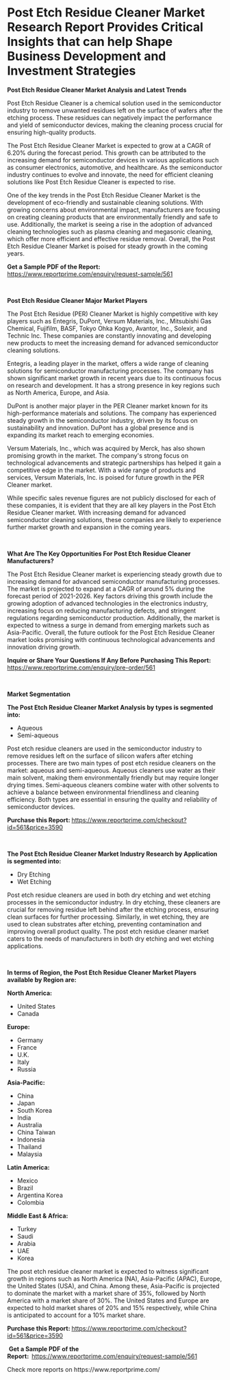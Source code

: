 <p><h1>Post Etch Residue Cleaner Market Research Report Provides Critical Insights that can help Shape Business Development and Investment Strategies</h1></p><p><strong>Post Etch Residue Cleaner Market Analysis and Latest Trends</strong></p>
<p><p>Post Etch Residue Cleaner is a chemical solution used in the semiconductor industry to remove unwanted residues left on the surface of wafers after the etching process. These residues can negatively impact the performance and yield of semiconductor devices, making the cleaning process crucial for ensuring high-quality products.</p><p>The Post Etch Residue Cleaner Market is expected to grow at a CAGR of 6.20% during the forecast period. This growth can be attributed to the increasing demand for semiconductor devices in various applications such as consumer electronics, automotive, and healthcare. As the semiconductor industry continues to evolve and innovate, the need for efficient cleaning solutions like Post Etch Residue Cleaner is expected to rise.</p><p>One of the key trends in the Post Etch Residue Cleaner Market is the development of eco-friendly and sustainable cleaning solutions. With growing concerns about environmental impact, manufacturers are focusing on creating cleaning products that are environmentally friendly and safe to use. Additionally, the market is seeing a rise in the adoption of advanced cleaning technologies such as plasma cleaning and megasonic cleaning, which offer more efficient and effective residue removal. Overall, the Post Etch Residue Cleaner Market is poised for steady growth in the coming years.</p></p>
<p><strong>Get a Sample PDF of the Report:&nbsp;</strong> <a href="https://www.reportprime.com/enquiry/request-sample/561">https://www.reportprime.com/enquiry/request-sample/561</a></p>
<p>&nbsp;</p>
<p><strong>Post Etch Residue Cleaner Major Market Players</strong></p>
<p><p>The Post Etch Residue (PER) Cleaner Market is highly competitive with key players such as Entegris, DuPont, Versum Materials, Inc., Mitsubishi Gas Chemical, Fujifilm, BASF, Tokyo Ohka Kogyo, Avantor, Inc., Solexir, and Technic Inc. These companies are constantly innovating and developing new products to meet the increasing demand for advanced semiconductor cleaning solutions.</p><p>Entegris, a leading player in the market, offers a wide range of cleaning solutions for semiconductor manufacturing processes. The company has shown significant market growth in recent years due to its continuous focus on research and development. It has a strong presence in key regions such as North America, Europe, and Asia.</p><p>DuPont is another major player in the PER Cleaner market known for its high-performance materials and solutions. The company has experienced steady growth in the semiconductor industry, driven by its focus on sustainability and innovation. DuPont has a global presence and is expanding its market reach to emerging economies.</p><p>Versum Materials, Inc., which was acquired by Merck, has also shown promising growth in the market. The company's strong focus on technological advancements and strategic partnerships has helped it gain a competitive edge in the market. With a wide range of products and services, Versum Materials, Inc. is poised for future growth in the PER Cleaner market.</p><p>While specific sales revenue figures are not publicly disclosed for each of these companies, it is evident that they are all key players in the Post Etch Residue Cleaner market. With increasing demand for advanced semiconductor cleaning solutions, these companies are likely to experience further market growth and expansion in the coming years.</p></p>
<p>&nbsp;</p>
<p><strong>What Are The Key Opportunities For Post Etch Residue Cleaner Manufacturers?</strong></p>
<p><p>The Post Etch Residue Cleaner market is experiencing steady growth due to increasing demand for advanced semiconductor manufacturing processes. The market is projected to expand at a CAGR of around 5% during the forecast period of 2021-2026. Key factors driving this growth include the growing adoption of advanced technologies in the electronics industry, increasing focus on reducing manufacturing defects, and stringent regulations regarding semiconductor production. Additionally, the market is expected to witness a surge in demand from emerging markets such as Asia-Pacific. Overall, the future outlook for the Post Etch Residue Cleaner market looks promising with continuous technological advancements and innovation driving growth.</p></p>
<p><strong>Inquire or Share Your Questions If Any Before Purchasing This Report:</strong> <a href="https://www.reportprime.com/enquiry/pre-order/561">https://www.reportprime.com/enquiry/pre-order/561</a></p>
<p>&nbsp;</p>
<p><strong>Market Segmentation</strong></p>
<p><strong>The Post Etch Residue Cleaner Market Analysis by types is segmented into:</strong></p>
<p><ul><li>Aqueous</li><li>Semi-aqueous</li></ul></p>
<p><p>Post etch residue cleaners are used in the semiconductor industry to remove residues left on the surface of silicon wafers after etching processes. There are two main types of post etch residue cleaners on the market: aqueous and semi-aqueous. Aqueous cleaners use water as their main solvent, making them environmentally friendly but may require longer drying times. Semi-aqueous cleaners combine water with other solvents to achieve a balance between environmental friendliness and cleaning efficiency. Both types are essential in ensuring the quality and reliability of semiconductor devices.</p></p>
<p><strong>Purchase this Report:&nbsp;</strong><a href="https://www.reportprime.com/checkout?id=561&price=3590">https://www.reportprime.com/checkout?id=561&price=3590</a></p>
<p>&nbsp;</p>
<p><strong>The Post Etch Residue Cleaner Market Industry Research by Application is segmented into:</strong></p>
<p><ul><li>Dry Etching</li><li>Wet Etching</li></ul></p>
<p><p>Post etch residue cleaners are used in both dry etching and wet etching processes in the semiconductor industry. In dry etching, these cleaners are crucial for removing residue left behind after the etching process, ensuring clean surfaces for further processing. Similarly, in wet etching, they are used to clean substrates after etching, preventing contamination and improving overall product quality. The post etch residue cleaner market caters to the needs of manufacturers in both dry etching and wet etching applications.</p></p>
<p>&nbsp;</p>
<p><strong>In terms of Region, the Post Etch Residue Cleaner Market Players available by Region are:</strong></p>
<p>
    <p> <strong> North America: </strong>
        <ul>
            <li>United States</li>
            <li>Canada</li>
        </ul>
        </p> 
    <p> <strong> Europe: </strong>
        <ul>
            <li>Germany</li>
            <li>France</li>
            <li>U.K.</li>
            <li>Italy</li>
            <li>Russia</li>
        </ul>
        </p> 
    <p> <strong> Asia-Pacific: </strong>
        <ul>
            <li>China</li>
            <li>Japan</li>
            <li>South Korea</li>
            <li>India</li>
            <li>Australia</li>
            <li>China Taiwan</li>
            <li>Indonesia</li>
            <li>Thailand</li>
            <li>Malaysia</li>
        </ul>
        </p> 
    <p> <strong> Latin America: </strong>
        <ul>
            <li>Mexico</li>
            <li>Brazil</li>
            <li>Argentina Korea</li>
            <li>Colombia</li>
        </ul>
        </p> 
    <p> <strong> Middle East & Africa: </strong>
        <ul>
            <li>Turkey</li>
            <li>Saudi</li>
            <li>Arabia</li>
            <li>UAE</li>
            <li>Korea</li>
        </ul>
    </p>
    </p>
<p><p>The post etch residue cleaner market is expected to witness significant growth in regions such as North America (NA), Asia-Pacific (APAC), Europe, the United States (USA), and China. Among these, Asia-Pacific is projected to dominate the market with a market share of 35%, followed by North America with a market share of 30%. The United States and Europe are expected to hold market shares of 20% and 15% respectively, while China is anticipated to account for a 10% market share.</p></p>
<p><strong>Purchase this Report: </strong><a href="https://www.reportprime.com/checkout?id=561&price=3590">https://www.reportprime.com/checkout?id=561&price=3590</a></p>
<p>&nbsp;<strong>Get a Sample PDF of the Report:&nbsp;&nbsp;</strong><a href="https://www.reportprime.com/enquiry/request-sample/561">https://www.reportprime.com/enquiry/request-sample/561</a></p>
<p><strong></strong></p>
<p>Check more reports on https://www.reportprime.com/</p>
